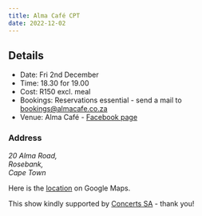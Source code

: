 ```yaml
---
title: Alma Café CPT
date: 2022-12-02
---
```



## Details

- Date: Fri 2nd December
- Time: 18.30 for 19.00
- Cost: R150 excl. meal
- Bookings: Reservations essential - send a mail to <bookings@almacafe.co.za>
- Venue: Alma Café - [Facebook page](https://www.facebook.com/people/The-Alma-Cafe/100063510402784/)

### Address

<i>
20 Alma Road,<br>
Rosebank,<br>
Cape Town<br>
</i>

Here is the [location](https://www.google.com/maps/place/The+Alma+Cafe/@-33.9540168,18.4723549,17z/data=!3m1!4b1!4m5!3m4!1s0x1dcc5d2084d6f911:0x8ae02023d44f2101!8m2!3d-33.9540213!4d18.4745436) on Google Maps.

This show kindly supported by [Concerts SA](https://www.facebook.com/ConcertsSA/) - thank you!
